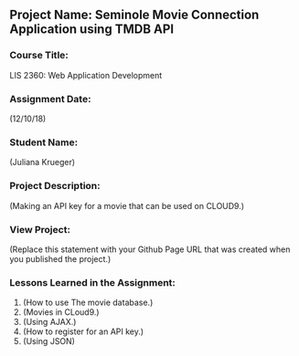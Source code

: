 ## Project Name:  Seminole Movie Connection Application using TMDB API

### Course Title:
LIS 2360:  Web Application Development

### Assignment Date:  
(12/10/18)

### Student Name:  
(Juliana Krueger)

### Project Description:
(Making an API key for a movie that can be used on CLOUD9.)

### View Project:
(Replace this statement with your Github Page URL that was created when you 
 published the project.)

### Lessons Learned in the Assignment:
1. (How to use The movie database.)
2. (Movies in CLoud9.)
3. (Using AJAX.)
4. (How to register for an API key.)
5. (Using JSON)